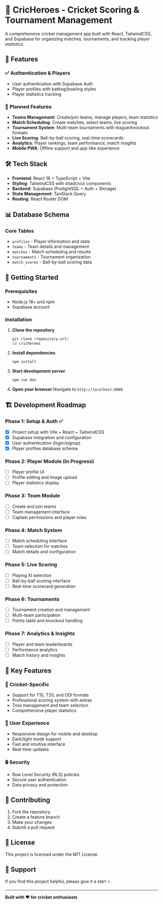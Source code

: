 # 🏏 CricHeroes - Cricket Scoring & Tournament Management

A comprehensive cricket management app built with React, TailwindCSS, and Supabase for organizing matches, tournaments, and tracking player statistics.

## 🚀 Features

### ✅ **Authentication & Players**
- User authentication with Supabase Auth
- Player profiles with batting/bowling styles
- Player statistics tracking

### 🔧 **Planned Features**
- **Teams Management**: Create/join teams, manage players, team statistics
- **Match Scheduling**: Create matches, select teams, live scoring
- **Tournament System**: Multi-team tournaments with league/knockout formats
- **Live Scoring**: Ball-by-ball scoring, real-time scorecards
- **Analytics**: Player rankings, team performance, match insights
- **Mobile PWA**: Offline support and app-like experience

## 🛠️ Tech Stack

- **Frontend**: React 18 + TypeScript + Vite
- **Styling**: TailwindCSS with shadcn/ui components
- **Backend**: Supabase (PostgreSQL + Auth + Storage)
- **State Management**: TanStack Query
- **Routing**: React Router DOM

## 📊 Database Schema

### Core Tables
- `profiles` - Player information and stats
- `teams` - Team details and management
- `matches` - Match scheduling and results
- `tournaments` - Tournament organization
- `match_scores` - Ball-by-ball scoring data

## 🚀 Getting Started

### Prerequisites
- Node.js 18+ and npm
- Supabase account

### Installation

1. **Clone the repository**
   ```bash
   git clone <repository-url>
   cd cricheroes
   ```

2. **Install dependencies**
   ```bash
   npm install
   ```

3. **Start development server**
   ```bash
   npm run dev
   ```

4. **Open your browser**
   Navigate to `http://localhost:8080`

## 🏗️ Development Roadmap

### Phase 1: Setup & Auth ✅
- [x] Project setup with Vite + React + TailwindCSS
- [x] Supabase integration and configuration
- [x] User authentication (login/signup)
- [x] Player profiles database schema

### Phase 2: Player Module (In Progress)
- [ ] Player profile UI
- [ ] Profile editing and image upload
- [ ] Player statistics display

### Phase 3: Team Module
- [ ] Create and join teams
- [ ] Team management interface
- [ ] Captain permissions and player roles

### Phase 4: Match System
- [ ] Match scheduling interface
- [ ] Team selection for matches
- [ ] Match details and configuration

### Phase 5: Live Scoring
- [ ] Playing XI selection
- [ ] Ball-by-ball scoring interface
- [ ] Real-time scorecard generation

### Phase 6: Tournaments
- [ ] Tournament creation and management
- [ ] Multi-team participation
- [ ] Points table and knockout handling

### Phase 7: Analytics & Insights
- [ ] Player and team leaderboards
- [ ] Performance analytics
- [ ] Match history and insights

## 🎯 Key Features

### 🏏 **Cricket-Specific**
- Support for T10, T20, and ODI formats
- Professional scoring system with extras
- Toss management and team selection
- Comprehensive player statistics

### 📱 **User Experience**
- Responsive design for mobile and desktop
- Dark/light mode support
- Fast and intuitive interface
- Real-time updates

### 🔒 **Security**
- Row Level Security (RLS) policies
- Secure user authentication
- Data privacy and protection

## 🤝 Contributing

1. Fork the repository
2. Create a feature branch
3. Make your changes
4. Submit a pull request

## 📄 License

This project is licensed under the MIT License.

## 🌟 Support

If you find this project helpful, please give it a star! ⭐

---

**Built with ❤️ for cricket enthusiasts**